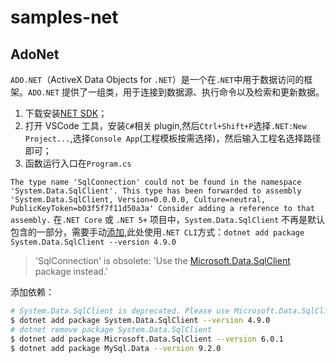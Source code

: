 # samples-net

## AdoNet

`ADO.NET`（ActiveX Data Objects for `.NET`）是一个在`.NET`中用于数据访问的框架。`ADO.NET` 提供了一组类，用于连接到数据源、执行命令以及检索和更新数据。

1. 下载安装[NET SDK](https://dotnet.microsoft.com/zh-cn/download)；
2. 打开 VSCode 工具，安装`C#`相关 plugin,然后`Ctrl+Shift+P`选择`.NET:New Project...`,选择`Console App`(工程模板按需选择)，然后输入工程名选择路径即可；
3. 函数运行入口在`Program.cs`

`The type name 'SqlConnection' could not be found in the namespace 'System.Data.SqlClient'. This type has been forwarded to assembly 'System.Data.SqlClient, Version=0.0.0.0, Culture=neutral, PublicKeyToken=b03f5f7f11d50a3a' Consider adding a reference to that assembly.`
在`.NET Core` 或 `.NET 5+` 项目中，`System.Data.SqlClient` 不再是默认包含的一部分，需要手动[添加](https://www.nuget.org/packages/System.Data.SqlClient),此处使用`.NET CLI`方式：`dotnet add package System.Data.SqlClient --version 4.9.0`

> 'SqlConnection' is obsolete: 'Use the [Microsoft.Data.SqlClient](https://learn.microsoft.com/zh-cn/sql/connect/ado-net/introduction-microsoft-data-sqlclient-namespace) package instead.'

添加依赖：

```bash
# System.Data.SqlClient is deprecated. Please use Microsoft.Data.SqlClient instead.
$ dotnet add package System.Data.SqlClient --version 4.9.0
# dotnet remove package System.Data.SqlClient
$ dotnet add package Microsoft.Data.SqlClient --version 6.0.1
$ dotnet add package MySql.Data --version 9.2.0
```
